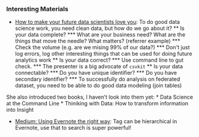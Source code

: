 ### Interesting Materials

* [How to make your future data scientists love you]: To do good data science work, you need clean data, but how do we go about it?
	** Is your data complete?
		*** What are your business need? What are the things that move the needle? What matters? (referrer example)
		*** Check the volume (e.g. are we mising 99% of our data?)
		*** Don't just log errors, log other interesting things that can be used for doing future analytics work
	** Is your data correct?
		*** Use command line to gut check. 
		*** The presenter is a big advocate of `csvkit`
	** Is your data connectable?
		*** Do you have unique identifier?
		*** Do you have secondary identifier?
		*** To successfully do analysis on federated dataset, you need to be able to do good data modeling (join tables)

She also introduced two books, I haven't look into them yet:
	* Data Science at the Command Line
	* Thiniking with Data: How to transform information into Insight

* [Medium: Using Evernote the right way]: Tag can be hierarchical in Evernote, use that to search is super powerful!

[How to make your future data scientists love you]: https://www.youtube.com/watch?v=dOwmU-5ShJs
[Medium: Using Evernote the right way]: https://medium.com/@thomashoneyman/using-evernote-the-right-way-ef61f530d1ad
